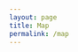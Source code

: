 ```yaml
---
layout: page
title: Map
permalink: /map
---
```


<link rel="stylesheet" href="https://unpkg.com/leaflet@1.9.4/dist/leaflet.css" integrity="sha256-p4NxAoJBhIIN+hmNHrzRCf9tD/miZyoHS5obTRR9BMY=" crossorigin="" />
<script src="https://unpkg.com/leaflet@1.9.4/dist/leaflet.js" integrity="sha256-20nQCchB9co0qIjJZRGuk2/Z9VM+kNiyxNV1lvTlZBo=" crossorigin=""></script>

<link rel="stylesheet" href="https://unpkg.com/leaflet.markercluster@1.5.3/dist/MarkerCluster.css" />
<link rel="stylesheet" href="https://unpkg.com/leaflet.markercluster@1.5.3/dist/MarkerCluster.Default.css" />
<script src="https://unpkg.com/leaflet.markercluster@1.5.3/dist/leaflet.markercluster.js"></script>

<div id="map"></div>

<div id="display_hidden_markers"></div>

<script type="text/javascript">
	var map = L.map('map', { attributionControl: false }).setView([42.0587815,-73.9207478], 12);

	L.tileLayer('https://{s}.basemaps.cartocdn.com/rastertiles/voyager_labels_under/{z}/{x}/{y}{r}.png', {
		attribution: '&copy; <a href="https://www.openstreetmap.org/copyright">OpenStreetMap</a> contributors &copy; <a href="https://carto.com/attributions">CARTO</a>',
		maxZoom: 20
	}).addTo(map);

	L.control.attribution({
	  position: 'bottomleft'
	}).addTo(map);

	var birdSvg = `<?xml version="1.0" encoding="UTF-8"?><svg enable-background="new 0 0 195 260.8" version="1.1" viewBox="0 0 195 260.8" xml:space="preserve" xmlns="http://www.w3.org/2000/svg"><path d="m177.3 86.8c-4.5-39.2-40.6-70-79.8-69.8-39.2-0.2-75.3 30.6-79.8 69.8-4.5 34 13.7 66.1 31.8 93.5 14 20.2 30.6 39.1 48 56.4 17.3-17.4 34-36.3 48-56.4 18.1-27.4 36.3-59.5 31.8-93.5z" fill="#55892e"/><path d="m97.9 17c39 0 74.9 30.7 79.4 69.8 4.5 34-13.7 66.1-31.8 93.5-14 20.2-30.6 39.1-48 56.4-17.3-17.4-34-36.3-48-56.4-18.2-27.4-36.4-59.5-31.8-93.5 4.5-39.1 40.4-69.8 79.4-69.8h0.4 0.4m0-17h-0.4-0.4c-23.1 0-45.8 8.7-63.8 24.4-18.3 15.9-29.8 37.3-32.5 60.3-2.4 18.4 0.4 37.2 8.5 57.6 7.1 17.9 17.2 34 26.1 47.4l0.2 0.2c13.3 19.2 29.6 38.4 49.9 58.8l12.1 12.1 12.1-12.1c20.2-20.3 36.6-39.6 49.9-58.8l0.2-0.2c8.9-13.4 18.9-29.5 26.1-47.4 8.1-20.4 10.9-39.2 8.5-57.6-2.7-22.9-14.2-44.3-32.4-60.2-18.3-15.8-41-24.5-64.1-24.5z" fill="#fff"/><path d="m53 162.2c-0.2-0.1-0.4-0.2-0.6-0.1-1.1 0.5-1.7 0.3-1.7 0.3s-1.9-0.7-1.5-1.5c0.7-1.6 15.6-11.4 19.6-15.3 4-4 3.3-5.4 7.5-13.8 1.1-2.3 2.5-4.3 3.7-6.5 1.7-3.1 2.6-4 6.9-2.4 1.6 0.5 3.1-0.5 4-1.8 0.2-0.3 0-0.8-0.4-0.9-8.1-1.5-13.4-7.2-18.5-13-10.7-12.2-27.7-27-32.5-31.1-0.4-0.4-0.1-1.1 0.4-1 8.4 0.5 44.5 3.7 61 18.3 2.4 2.1 4.5 5.2 6.5 7.9 0.2 0.3 0.6 0.3 0.9 0.1 2.3-2.1-1-5.7-2.8-8.5-0.1-0.2-0.1-0.4 0-0.6 2.9-5.8 5-10.4 8-15.9 3-5.4 8.2-7.4 14-6.5 3.7 0.6 7.2 2.5 10.9 3.7 1.7 0.6 3.5 1.2 5.3 1.1 10.5-0.5 22 0.9 24.2 1.6 2.1 0.5 2.4 1.1 0.9 1.1s-8.8-0.7-22.3 2.7c-9.5 2.5-8.4 3.1-11 10.7-2 5.9-3.7 11.8-5.1 17.8-4.9 20.7-18.3 32.3-38.5 35.9-12.4 2.2-13.8 0.6-21.5 7.2h-0.1c-6.7 7.1-7.8 8.8-9.4 9.7-1 0.6-2.2 0-2.7-0.3-0.3-0.2-1.7 0.8-2 1-0.6 0.4-2.6 0.6-3.2 0.1z" fill="#fff"/></svg>`;

	var bird = L.divIcon({
		className: 'marker marker-wildlife',
		html: birdSvg,
		iconSize: [30, 30],
		iconAnchor: [15, 15],
		popupAnchor: [0, -6]
	});

	var museumSvg = `<?xml version="1.0" encoding="UTF-8"?><svg enable-background="new 0 0 195 260.8" version="1.1" viewBox="0 0 195 260.8" xml:space="preserve" xmlns="http://www.w3.org/2000/svg"><path fill="#55892e" d="m177.3 86.8c-4.5-39.2-40.6-70-79.8-69.8-39.2-0.2-75.3 30.6-79.8 69.8-4.5 34 13.7 66.1 31.8 93.5 14 20.2 30.6 39.1 48 56.4 17.3-17.4 34-36.3 48-56.4 18.1-27.4 36.3-59.5 31.8-93.5z"/><path fill="#ffffff" d="m97.9 17c39 0 74.9 30.7 79.4 69.8 4.5 34-13.7 66.1-31.8 93.5-14 20.2-30.6 39.1-48 56.4-17.3-17.4-34-36.3-48-56.4-18.2-27.4-36.4-59.5-31.8-93.5 4.5-39.1 40.4-69.8 79.4-69.8h0.4 0.4m0-17h-0.4-0.4c-23.1 0-45.8 8.7-63.8 24.4-18.3 15.9-29.8 37.3-32.5 60.3-2.4 18.4 0.4 37.2 8.5 57.6 7.1 17.9 17.2 34 26.1 47.4l0.2 0.2c13.3 19.2 29.6 38.4 49.9 58.8l12.1 12.1 12.1-12.1c20.2-20.3 36.6-39.6 49.9-58.8l0.2-0.2c8.9-13.4 18.9-29.5 26.1-47.4 8.1-20.4 10.9-39.2 8.5-57.6-2.7-22.9-14.2-44.3-32.4-60.2-18.3-15.8-41-24.5-64.1-24.5z"/><path fill="#ffffff" d="m53.6 75.9v-2.3c0-1 0.4-1.7 1.4-2 5.2-2 10.5-4 15.7-5.9 8.4-3.2 16.8-6.4 25.2-9.5 0.6-0.2 1.5-0.2 2.1 0 14 5.1 27.9 10.2 41.8 15.3 1.5 0.5 1.7 0.9 1.7 2.5v4.5c0 1.5-0.9 2.1-2.3 1.8-0.9-0.2-1.8-0.5-2.8-0.7-1.2-0.2-1.8 0.2-2.1 1.4-0.4 1.6-0.7 1.9-2.4 1.9h-69.2c-1.3 0-1.8-0.4-2-1.7-0.3-1.4-0.9-1.8-2.3-1.5-1 0.2-1.9 0.5-2.8 0.7-1.1 0.3-2-0.4-2.1-1.5 0.1-1.1 0.1-2 0.1-3z"/><path fill="#ffffff" d="m97.6 145.6h-41.5c-0.9 0-1.7 0-2.2-0.8-0.6-1-0.3-2.2 0.9-2.8 1.5-0.8 3.1-1.7 4.6-2.4 1-0.5 1.4-1.2 1.4-2.2 0.1-1.7 0.7-2.3 2.4-2.3h68.5c1.9 0 2.5 0.5 2.5 2.4 0 1.1 0.5 1.8 1.5 2.2 1.5 0.8 3.1 1.6 4.6 2.4 1.2 0.6 1.6 2 0.8 3-0.3 0.3-0.8 0.6-1.3 0.7-0.9 0.1-1.8 0.1-2.8 0.1-13.1-0.3-26.2-0.3-39.4-0.3z"/><path fill="#ffffff" d="m81.6 109.1v-17.8c0-2.4 1.2-3.6 3.5-3.6 1.2 0 2.4 0.1 3.6 0 2.9-0.2 4 1.5 4 3.9-0.1 7.8 0 15.5 0 23.3v12c0 2.2-1.2 3.4-3.3 3.4h-4.5c-1.9 0-3.2-1.3-3.2-3.2-0.1-6-0.1-12-0.1-18z"/><path fill="#ffffff" d="m133 109.1v17.7c0 2.5-1.1 3.6-3.6 3.6h-4.2c-2 0-3.2-1.2-3.2-3.2v-35.7c0-2.7 1.1-3.8 3.8-3.8h3.8c2.2 0 3.4 1.2 3.4 3.4v18z"/><path fill="#ffffff" d="m72.5 109.1v17.9c0 2.1-1.2 3.4-3.3 3.4h-4.4c-2 0-3.3-1.3-3.3-3.4v-35.6c0-2.5 1.1-3.7 3.6-3.7h4c2.2 0 3.4 1.2 3.4 3.5v17.9z"/><path fill="#ffffff" d="m101.8 109v-17.7c0-2.4 1.1-3.6 3.5-3.6h4.3c1.9 0 3.2 1.2 3.2 3.1v36.3c0 2-1.2 3.2-3.2 3.2h-4.6c-1.9 0-3.1-1.2-3.1-3.1-0.1-6-0.1-12.1-0.1-18.2z"/></svg>`;

	var museum = L.divIcon({
		className: 'marker marker-museum',
		html: museumSvg,
		iconSize: [30, 30],
		iconAnchor: [15, 15],
		popupAnchor: [0, -6]
	});

	var leafSvg = `<?xml version="1.0" encoding="utf-8"?>
<!-- Generator: Adobe Illustrator 28.6.0, SVG Export Plug-In . SVG Version: 9.03 Build 54939)  -->
<svg version="1.1" id="Layer_1" xmlns="http://www.w3.org/2000/svg" xmlns:xlink="http://www.w3.org/1999/xlink" x="0px" y="0px"
	 viewBox="0 0 50 40.8" style="enable-background:new 0 0 50 40.8;" xml:space="preserve">
<g>
	<path d="M3.8,26.6c1.1,0.1,2.3-1,3.1-1.8c7.5-7.1,16.9-14.4,24.8-16.2c0.6,0.2-0.4,0.8-0.7,1c-11.2,6.5-23,15.5-30,26.7
		c-2.1,3-0.9,6,2.3,2.4c2.4-3.4,3.8-5.1,8.2-3.3c7.1,2.6,15.5,0.4,20.4-5.3c3.1-3.5,5-7.9,7.3-11.8c1.8-3.2,3.8-6.3,6.6-8.6
		c1.3-1.3,4.4-2.5,4-4.6C48.1,2,37.1,0.3,33.2-0.1C23.4-1,12.2,0.1,5.4,8.2c-3.7,4.3-5.7,9.9-4.2,15.3c0.4,1.3,1,3,2.4,3.2L3.8,26.6
		z"/>
</g>
</svg>`;

	var leaf = L.divIcon({
		className: 'marker marker-nature',
		html: leafSvg,
		iconSize: [26, 26],
		iconAnchor: [13, 13],
		popupAnchor: [0, 0]
	});


	// add markers and cluster
	var markers = L.markerClusterGroup({
		spiderfyOnMaxZoom: false,
		showCoverageOnHover: false
	});

	var data = [
	    {
	      name: "Tivoli Bays wetlands",
	      latLng: [42.03907, -73.915076],
	      id: 'tivoli-bays-wetlands',
	      icon: bird,
	      content: '<p>Example content</p>'
	    },
	    {
	      name: 'Barred owl duet - Tivoli, NY',
	      latLng: [42.0570125,-73.9178896],
	      id: 'barred-owl-duet-tivoli-ny',
	      icon: bird,
	      content: '<h3>Barred owl duet - Tivoli, NY</h3><p>Barred owl duet in the forest of the Kaatsbaan Cultural Park, Tivoli, NY.</p><p>Recorded August 26, 2024, 8:30 p.m.</p><p>Zoom F3 + DPA 4060</p><iframe width="100%" height="166" scrolling="no" frameborder="no" allow="autoplay" src="https://w.soundcloud.com/player/?url=https%3A//api.soundcloud.com/tracks/1910810306&color=%23ff5500&auto_play=false&hide_related=true&show_comments=false&show_user=true&show_reposts=false&show_teaser=false"></iframe>'
	    }
	];

	var locs = {};

	for (var i = 0; i < data.length; i++) {
	  var loc = data[i];

	  markers.addLayer(L.marker(loc.latLng, {title: loc.title, icon: loc.icon}).bindPopup(loc.content)).layerID = loc.id;


		markers.eachLayer(function(layer) {
			if (layer.layerID == null) {
				layer.layerID = loc.id;
			}
		});	
	}

	map.addLayer(markers);

	// add hidden markers
	var hidden = L.divIcon({
		className: 'marker-hidden',
		html: '<svg viewBox="0 0 24 24" xmlns="http://www.w3.org/2000/svg"><circle cx="12" cy="12" r="12" fill="#0000ff" /></svg>',
		iconSize: [12, 12],
		iconAnchor: [6, 6],
		popupAnchor: [0, -10]
	});

	L.marker([42.035889, -73.909928], {icon: hidden}).addTo(map).bindPopup('Turnoff for Tivoli Meadows trail');
	L.marker([42.039349, -73.905931], {icon: hidden}).addTo(map).bindPopup('Mic position?');
	L.marker([42.037182, -73.905587], {icon: hidden}).addTo(map).bindPopup('Mic position?');

	// display hidden markers
	var triggerElement = document.getElementById("display_hidden_markers");

	triggerElement.addEventListener('click', function (e) {
		if (e.detail === 2) {
	    	var hiddenMarkers = document.getElementsByClassName("marker-hidden"),
	        len = hiddenMarkers !== null ? hiddenMarkers.length : 0, i = 0;
		    for (i; i < len; i++) {
		    	hiddenMarkers[i].classList.add("marker-show");
		    }

		    triggerElement.classList.add("visible");
	    }
	});

	// give coordinates of clicked position
	function getCoordinates(e) {
		if (triggerElement.classList.contains("visible")) {
	    	document.getElementById("display_hidden_markers").innerHTML = e.latlng.lat.toFixed(6) + ", " + e.latlng.lng.toFixed(6);
	    }
	}

	map.on('click', getCoordinates);

	// allow for linking to specific markers
	window.addEventListener('load', function () {
		if (window.location.hash) {
			goToMarker();
		}
	});

	function goToMarker(){
		var hash = window.location.hash;
	  	
	  	if (hash.indexOf('#') === 0) {
			hash = hash.substr(1);
		}

		var args = hash.split("/");
		
		if (args.length == 1) {
			var hashID = args[0];

			markers.eachLayer(function(layer) {
		    	if (layer.layerID == hashID) {
					map.setView(layer.getLatLng(), 16);

					setTimeout(() => {
						layer.openPopup();
					}, 500);
		    	}
			});
		}
	}
</script>
